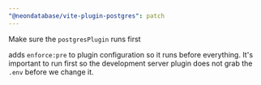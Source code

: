```yaml
---
"@neondatabase/vite-plugin-postgres": patch
---
```


Make sure the `postgresPlugin` runs first

adds `enforce:pre` to plugin configuration so it runs before everything.
It's important to run first so the development server plugin does not grab the `.env` before we change it.
